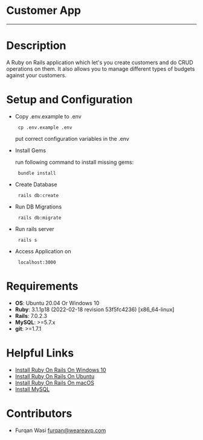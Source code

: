 # Customer App
----------------------------------------------------------------------------

Description
===
A Ruby on Rails application which let's you create customers and do CRUD operations on them. It also allows you to manage different types of budgets against your customers.

Setup and Configuration
===
*  Copy .env.example to .env
    
        cp .env.example .env
    
    put correct configuration variables in the .env
    
*  Install Gems

    run following command to install missing gems: 
    
        bundle install
        
        
*  Create Database
     
        rails db:create 
    
*  Run DB Migrations
    
        rails db:migrate
        
*  Run rails server
    
        rails s
        
*  Access Application on
    
        localhost:3000
Requirements
===

*  **OS**: Ubuntu 20.04 Or Windows 10
*  **Ruby**: 3.1.1p18 (2022-02-18 revision 53f5fc4236) [x86_64-linux]
*  **Rails**: 7.0.2.3
*  **MySQL**: >=5.7.x
*  **git**: >=1.7.1

Helpful Links
===
* [Install Ruby On Rails On Windows 10](https://gorails.com/setup/windows/10)
* [Install Ruby On Rails On Ubuntu](https://gorails.com/setup/ubuntu)
* [Install Ruby On Rails On macOS](https://gorails.com/setup/osx)
* [Install MySQL](https://opensourcedbms.com/dbms/installing-mysql-5-7-on-centosredhatfedora/)

Contributors
=== 

 *  Furqan Wasi furqan@weareavp.com
